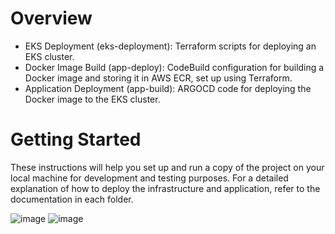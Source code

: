 # Overview

- EKS Deployment (eks-deployment): Terraform scripts for deploying an EKS cluster.
- Docker Image Build (app-deploy): CodeBuild configuration for building a Docker image and storing it in AWS ECR, set up using Terraform.
- Application Deployment (app-build): ARGOCD code for deploying the Docker image to the EKS cluster.

# Getting Started
These instructions will help you set up and run a copy of the project on your local machine for development and testing purposes. For a detailed explanation of how to deploy the infrastructure and application, refer to the documentation in each folder.

![image](https://github.com/SerdarYalcin/demo/assets/70317458/9ef80b9e-0316-424a-a25a-f85603d959b7)
![image](https://github.com/SerdarYalcin/demo/assets/70317458/4a7e6a7d-900f-49c3-a6f5-3f496a919d5e)

